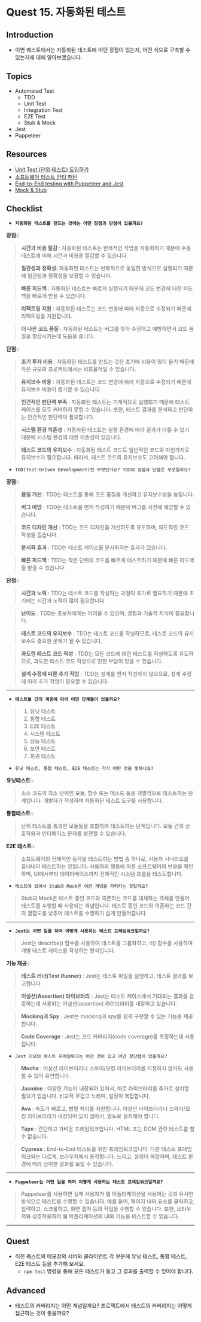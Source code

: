# Quest 15. 자동화된 테스트

## Introduction

- 이번 퀘스트에서는 자동화된 테스트에 어떤 장점이 있는지, 어떤 식으로 구축할 수 있는지에 대해 알아보겠습니다.

## Topics

- Automated Test
  - TDD
  - Unit Test
  - Integration Test
  - E2E Test
  - Stub & Mock
- Jest
- Puppeteer

## Resources

- [Unit Test (단위 테스트) 도입하기](https://www.popit.kr/unit-test-%EB%8B%A8%EC%9C%84-%ED%85%8C%EC%8A%A4%ED%8A%B8-%EB%8F%84%EC%9E%85%ED%95%98%EA%B8%B0-1%ED%8E%B8/)
- [소프트웨어 테스트 안티 패턴](https://velog.io/@leejh3224/%EC%86%8C%ED%94%84%ED%8A%B8%EC%9B%A8%EC%96%B4-%ED%85%8C%EC%8A%A4%ED%8A%B8-%EC%95%88%ED%8B%B0-%ED%8C%A8%ED%84%B4)
- [End-to-End testing with Puppeteer and Jest](https://medium.com/touch4it/end-to-end-testing-with-puppeteer-and-jest-ec8198145321)
- [Mock & Stub](https://stackoverflow.com/questions/3459287/whats-the-difference-between-a-mock-stub)

## Checklist

- **`자동화된 테스트를 만드는 것에는 어떤 장점과 단점이 있을까요?`**

**장점**💡

> **시간과 비용 절감** : 자동화된 테스트는 반복적인 작업을 자동화하기 때문에 수동 테스트에 비해 시간과 비용을 절감할 수 있습니다.

> **일관성과 정확성**: 자동화된 테스트는 반복적으로 동일한 방식으로 실행되기 때문에 일관성과 정확성을 보장할 수 있습니다.

> **빠른 피드백** : 자동화된 테스트는 빠르게 실행되기 때문에 코드 변경에 대한 피드백을 빠르게 받을 수 있습니다.

> **리팩토링 지원** : 자동화된 테스트는 코드 변경에 따라 자동으로 수정되기 때문에 리팩토링을 지원합니다.

> **더 나은 코드 품질** : 자동화된 테스트는 버그를 찾아 수정하고 예방하면서 코드 품질을 향상시키는데 도움을 줍니다.

**단점**💡

> **초기 투자 비용** : 자동화된 테스트를 만드는 것은 초기에 비용이 많이 들기 때문에 작은 규모의 프로젝트에서는 비효율적일 수 있습니다.

> **유지보수 비용** : 자동화된 테스트는 코드 변경에 따라 자동으로 수정되기 때문에 유지보수 비용이 증가할 수 있습니다.

> **인간적인 판단력 부족** : 자동화된 테스트는 기계적으로 실행되기 때문에 테스트 케이스를 모두 커버하지 못할 수 있습니다. 또한, 테스트 결과를 분석하고 판단하는 인간적인 판단력이 필요합니다.

> **시스템 환경 의존성** : 자동화된 테스트는 실행 환경에 따라 결과가 다를 수 있기 때문에 시스템 환경에 대한 의존성이 있습니다.

> **테스트 코드의 유지보수** : 자동화된 테스트 코드도 일반적인 코드와 마찬가지로 유지보수가 필요합니다. 따라서, 테스트 코드의 유지보수도 고려해야 합니다.

- `TDD(Test-Driven Development)란 무엇인가요? TDD의 장점과 단점은 무엇일까요?`

**장점**💡

> **품질 개선** : TDD는 테스트를 통해 코드 품질을 개선하고 유지보수성을 높입니다.

> **버그 예방** : TDD는 테스트를 먼저 작성하기 때문에 버그를 사전에 예방할 수 있습니다.

> **코드 디자인 개선** : TDD는 코드 디자인을 개선하도록 유도하며, 의도적인 코드 작성을 돕습니다.

> **문서화 효과** : TDD는 테스트 케이스를 문서화하는 효과가 있습니다.

> **빠른 피드백** : TDD는 작은 단위의 코드를 빠르게 테스트하기 때문에 빠른 피드백을 받을 수 있습니다.

**단점**💡

> **시간과 노력** : TDD는 테스트 코드를 작성하는 과정이 추가로 필요하기 때문에 초기에는 시간과 노력이 많이 필요합니다.

> **난이도** : TDD는 초보자에게는 어려울 수 있으며, 경험과 기술적 지식이 필요합니다.

> **테스트 코드의 유지보수** : TDD는 테스트 코드를 작성하므로, 테스트 코드의 유지보수도 중요한 문제가 될 수 있습니다.

> **과도한 테스트 코드 작성** : TDD는 모든 코드에 대한 테스트를 작성하도록 유도하므로, 과도한 테스트 코드 작성으로 인한 부담이 있을 수 있습니다.

> **설계 수정에 따른 추가 작업** : TDD는 설계를 먼저 작성하지 않으므로, 설계 수정에 따라 추가 작업이 필요할 수 있습니다.

---

- **`테스트들 간의 계층에 따라 어떤 단계들이 있을까요?`**

> 1. 유닛 테스트
> 2. 통합 테스트
> 3. E2E 테스트
> 4. 시스템 테스트
> 5. 성능 테스트
> 6. 보안 테스트
> 7. 회귀 테스트

- `유닛 테스트, 통합 테스트, E2E 테스트는 각각 어떤 것을 뜻하나요?`

**유닛테스트**💡

> 소스 코드의 최소 단위인 모듈, 함수 또는 메소드 등을 개별적으로 테스트하는 단계입니다. 개발자가 작성하며 자동화된 테스트 도구를 사용합니다.

**통합테스트**💡

> 단위 테스트를 통과한 모듈들을 조합하여 테스트하는 단계입니다. 모듈 간의 상호작용과 인터페이스 문제를 발견할 수 있습니다.

**E2E 테스트**💡

> 소프트웨어의 전체적인 동작을 테스트하는 방법 중 하나로, 사용자 시나리오를 흉내내어 테스트하는 것입니다. 사용자의 행동에 따른 소프트웨어의 반응을 확인하며, UI에서부터 데이터베이스까지 전체적인 시스템 흐름을 테스트합니다.

- `테스트에 있어서 Stub과 Mock은 어떤 개념을 가리키는 것일까요?`

> Stub과 Mock은 테스트 중인 코드와 의존하는 코드를 대체하는 객체를 만들어 테스트를 수행할 때 사용되는 개념입니다. 테스트 중인 코드와 의존하는 코드 간의 결합도를 낮추어 테스트를 수행하기 쉽게 만들어줍니다.

---

- **`Jest는 어떤 일을 하며 어떻게 사용하는 테스트 프레임워크일까요?`**

> Jest는 describe() 함수를 사용하여 테스트를 그룹화하고, it() 함수를 사용하여 개별 테스트 케이스를 작성하는 형식입니다.

**기능 제공**💡

> **테스트 러너(Test Runner)** : Jest는 테스트 파일을 실행하고, 테스트 결과를 보고합니다.

> **어설션(Assertion) 라이브러리** : Jest는 테스트 케이스에서 기대되는 결과를 검증하는데 사용되는 어설션(assertion) 라이브러리를 내장하고 있습니다.

> **Mocking과 Spy** : Jest는 mocking과 spy를 쉽게 구현할 수 있는 기능을 제공합니다.

> **Code Coverage** : Jest는 코드 커버리지(code coverage)를 측정하는데 사용됩니다.

- `Jest 이외의 테스트 프레임워크는 어떤 것이 있고 어떤 장단점이 있을까요?`

> **Mocha** :
> 어설션 라이브러리나 스파이/모킹 라이브러리를 지정하지 않아도 사용할 수 있어 유연합니다.

> **Jasmine** :
> 다양한 기능이 내장되어 있어서, 따로 라이브러리를 추가로 설치할 필요가 없습니다.
> 비교적 무겁고 느리며, 설정이 복잡합니다.

> **Ava** :
> 속도가 빠르고, 병렬 처리를 지원합니다.
> 어설션 라이브러리나 스파이/모킹 라이브러리가 내장되어 있지 않아서, 별도로 설치해야 합니다.

> **Tape** :
> 간단하고 가벼운 프레임워크입니다.
> HTML 또는 DOM 관련 테스트를 할 수 없습니다.

> **Cypress** :
> End-to-End 테스트를 위한 프레임워크입니다.
> 다른 테스트 프레임워크와는 다르게, 브라우저에서 동작합니다.
> 느리고, 설정이 복잡하며, 테스트 환경에 따라 상이한 결과를 보일 수 있습니다.

---

- **`Puppeteer는 어떤 일을 하며 어떻게 사용하는 테스트 프레임워크일까요?`**

> Puppeteer를 사용하면 실제 사용자가 웹 어플리케이션을 사용하는 것과 유사한 방식으로 테스트를 수행할 수 있습니다. 예를 들어, 페이지 내의 요소를 클릭하고, 입력하고, 스크롤하고, 화면 캡처 등의 작업을 수행할 수 있습니다. 또한, 브라우저와 상호작용하여 웹 어플리케이션의 UI와 기능을 테스트할 수 있습니다.

---

## Quest

- 직전 퀘스트의 메모장의 서버와 클라이언트 각 부분에 유닛 테스트, 통합 테스트, E2E 테스트 등을 추가해 보세요.
  - `npm test` 명령을 통해 모든 테스트가 돌고 그 결과를 출력할 수 있어야 합니다.

## Advanced

- 테스트의 커버리지는 어떤 개념일까요? 프로젝트에서 테스트의 커버리지는 어떻게 접근하는 것이 좋을까요?
